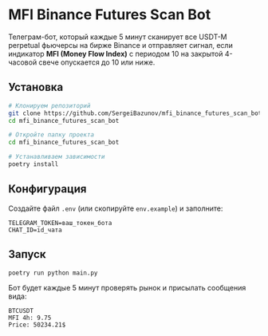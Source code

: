 # MFI Binance Futures Scan Bot

Телеграм-бот, который каждые 5 минут сканирует все USDT-M perpetual фьючерсы на бирже Binance и отправляет сигнал, если индикатор **MFI (Money Flow Index)** с периодом 10 на закрытой 4-часовой свече опускается до 10 или ниже.

## Установка

```bash
# Клонируем репозиторий
git clone https://github.com/SergeiBazunov/mfi_binance_futures_scan_bot
cd mfi_binance_futures_scan_bot

# Откройте папку проекта
cd mfi_binance_futures_scan_bot

# Устанавливаем зависимости
poetry install
```

## Конфигурация

Создайте файл `.env` (или скопируйте `env.example`) и заполните:

```
TELEGRAM_TOKEN=ваш_токен_бота
CHAT_ID=id_чата
```

## Запуск

```bash
poetry run python main.py
```

Бот будет каждые 5 минут проверять рынок и присылать сообщения вида:

```
BTCUSDT
MFI 4h: 9.75
Price: 50234.21$
``` 